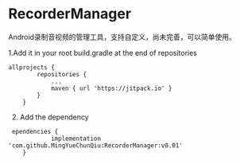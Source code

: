 # RecorderManager
Android录制音视频的管理工具，支持自定义，尚未完善，可以简单使用。

1.Add it in your root build.gradle at the end of repositories
```
allprojects {
		repositories {
			...
			maven { url 'https://jitpack.io' }
		}
	}
```
2. Add the dependency
```
 ependencies {
	        implementation 'com.github.MingYueChunQiu:RecorderManager:v0.01'
	}
```
